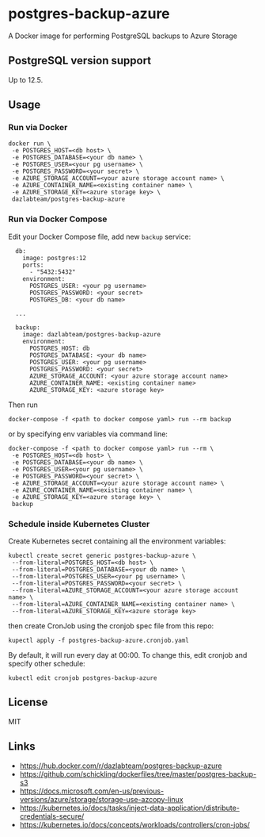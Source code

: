 # postgres-backup-azure

A Docker image for performing PostgreSQL backups to Azure Storage

## PostgreSQL version support

Up to 12.5.

## Usage

### Run via Docker 

```
docker run \
 -e POSTGRES_HOST=<db host> \
 -e POSTGRES_DATABASE=<your db name> \
 -e POSTGRES_USER=<your pg username> \
 -e POSTGRES_PASSWORD=<your secret> \
 -e AZURE_STORAGE_ACCOUNT=<your azure storage account name> \
 -e AZURE_CONTAINER_NAME=<existing container name> \
 -e AZURE_STORAGE_KEY=<azure storage key> \
 dazlabteam/postgres-backup-azure
```

### Run via Docker Compose

Edit your Docker Compose file, add new `backup` service:

```
  db:
    image: postgres:12
    ports:
      - "5432:5432"
    environment:
      POSTGRES_USER: <your pg username>
      POSTGRES_PASSWORD: <your secret>
      POSTGRES_DB: <your db name>

  ...

  backup:
    image: dazlabteam/postgres-backup-azure
    environment:
      POSTGRES_HOST: db
      POSTGRES_DATABASE: <your db name>
      POSTGRES_USER: <your pg username>
      POSTGRES_PASSWORD: <your secret>
      AZURE_STORAGE_ACCOUNT: <your azure storage account name>
      AZURE_CONTAINER_NAME: <existing container name>
      AZURE_STORAGE_KEY: <azure storage key>
```

Then run
 
```
docker-compose -f <path to docker compose yaml> run --rm backup
```

or by specifying env variables via command line:

```
docker-compose -f <path to docker compose yaml> run --rm \
 -e POSTGRES_HOST=<db host> \
 -e POSTGRES_DATABASE=<your db name> \
 -e POSTGRES_USER=<your pg username> \
 -e POSTGRES_PASSWORD=<your secret> \
 -e AZURE_STORAGE_ACCOUNT=<your azure storage account name> \
 -e AZURE_CONTAINER_NAME=<existing container name> \
 -e AZURE_STORAGE_KEY=<azure storage key> \
 backup
```

### Schedule inside Kubernetes Cluster

Create Kubernetes secret containing all the environment variables:

```
kubectl create secret generic postgres-backup-azure \
 --from-literal=POSTGRES_HOST=<db host> \
 --from-literal=POSTGRES_DATABASE=<your db name> \
 --from-literal=POSTGRES_USER=<your pg username> \
 --from-literal=POSTGRES_PASSWORD=<your secret> \
 --from-literal=AZURE_STORAGE_ACCOUNT=<your azure storage account name> \
 --from-literal=AZURE_CONTAINER_NAME=<existing container name> \
 --from-literal=AZURE_STORAGE_KEY=<azure storage key>
```

then create CronJob using the cronjob spec file from this repo:

```
kupectl apply -f postgres-backup-azure.cronjob.yaml
```

By default, it will run every day at 00:00. To change this, edit cronjob and specify 
other schedule:

```
kubectl edit cronjob postgres-backup-azure
```

## License

MIT

## Links

 - https://hub.docker.com/r/dazlabteam/postgres-backup-azure
 - https://github.com/schickling/dockerfiles/tree/master/postgres-backup-s3
 - https://docs.microsoft.com/en-us/previous-versions/azure/storage/storage-use-azcopy-linux
 - https://kubernetes.io/docs/tasks/inject-data-application/distribute-credentials-secure/
 - https://kubernetes.io/docs/concepts/workloads/controllers/cron-jobs/
 